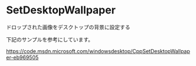 # SetDesktopWallpaper
ドロップされた画像をデスクトップの背景に設定する

下記のサンプルを参考にしています。

https://code.msdn.microsoft.com/windowsdesktop/CppSetDesktopWallpaper-eb969505
